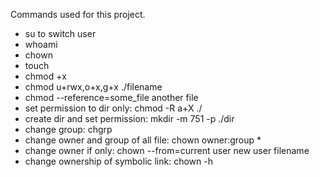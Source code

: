 Commands used for this project.
- su to switch user
- whoami
- chown
- touch
- chmod +x
- chmod u+rwx,o+x,g+x ./filename
- chmod --reference=some_file another file
- set permission to dir only: chmod -R a+X ./
- create dir and set permission: mkdir -m 751 -p ./dir
- change group: chgrp
- change owner and group of all file: chown owner:group *
- change owner if only: chown --from=current user new user filename
- change ownership of symbolic link: chown -h 

